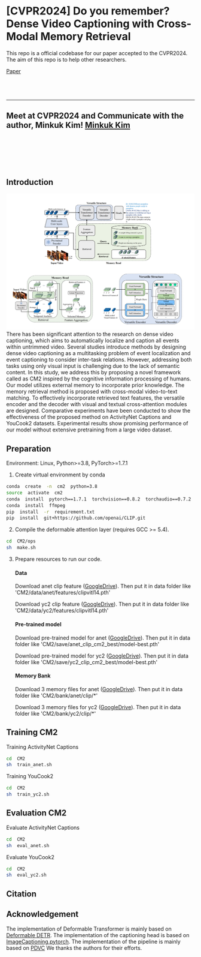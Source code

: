 # [CVPR2024] Do you remember? Dense Video Captioning with Cross-Modal Memory Retrieval

This repo is a official codebase for our paper accepted to the CVPR2024. 
The aim of this repo is to help other researchers.

[Paper](https://arxiv.org/abs/2404.07610) 

ㅤㅤㅤㅤㅤㅤㅤㅤㅤㅤㅤㅤㅤㅤㅤㅤㅤㅤㅤㅤㅤㅤㅤㅤㅤㅤㅤㅤㅤㅤㅤㅤㅤㅤㅤㅤㅤㅤㅤㅤㅤㅤㅤㅤㅤㅤㅤㅤㅤㅤㅤㅤㅤㅤㅤㅤㅤㅤㅤㅤㅤㅤㅤㅤㅤㅤㅤ

---
Meet at CVPR2024 and Communicate with the author, Minkuk Kim! 
[Minkuk Kim](https://geppa.github.io/)
---
ㅤㅤㅤㅤㅤㅤㅤㅤㅤㅤㅤㅤㅤㅤㅤㅤㅤㅤㅤㅤㅤㅤㅤㅤㅤㅤㅤㅤㅤㅤㅤㅤㅤㅤㅤㅤㅤㅤㅤㅤㅤㅤㅤㅤㅤㅤㅤㅤㅤㅤㅤㅤㅤㅤㅤㅤㅤㅤㅤㅤㅤㅤㅤㅤㅤㅤㅤ
ㅤㅤㅤㅤㅤㅤㅤㅤㅤㅤㅤㅤㅤㅤㅤㅤㅤㅤㅤㅤㅤㅤㅤㅤㅤㅤㅤㅤㅤㅤㅤㅤㅤㅤㅤㅤㅤㅤㅤㅤㅤㅤㅤㅤㅤㅤㅤㅤㅤㅤㅤㅤㅤㅤㅤㅤㅤㅤㅤㅤㅤㅤㅤㅤㅤㅤㅤ

## Introduction
<img src="./CM2_fig.png">
There has been significant attention to the research on dense video captioning, which aims to automatically localize and caption all events within untrimmed video. Several studies introduce methods by designing dense video captioning as a multitasking problem of event localization and event captioning to consider inter-task relations. However, addressing both tasks using only visual input is challenging due to the lack of semantic content. In this study, we address this by proposing a novel framework called as CM2 inspired by the cognitive information processing of humans. Our model utilizes external memory to incorporate prior knowledge. The memory retrieval method is proposed with cross-modal video-to-text matching. To effectively incorporate retrieved text features, the versatile encoder and the decoder with visual and textual cross-attention modules are designed. Comparative experiments have been conducted to show the effectiveness of the proposed method on ActivityNet Captions and YouCook2 datasets. Experimental results show promising performance of our model without extensive pretraining from a large video dataset.

## Preparation
Environment: Linux, Python>=3.8, PyTorch>=1.7.1  

1. Create virtual environment by conda

```bash
conda  create  -n  cm2  python=3.8
source  activate  cm2
conda  install  pytorch==1.7.1  torchvision==0.8.2  torchaudio==0.7.2  cudatoolkit=11.0  -c  pytorch
conda  install  ffmpeg
pip  install  -r  requirement.txt
pip  install  git+https://github.com/openai/CLIP.git
```

2. Compile the deformable attention layer (requires GCC >= 5.4).

```bash
cd  CM2/ops
sh  make.sh
```  

3. Prepare resources to run our code.

	#### Data

	Download anet clip feature ([GoogleDrive](https://drive.google.com/file/d/1v08rs9Hwqh3XIM-8u8rRcFZc3HWUtJo_/view?usp=sharing)). 
	Then put it in data folder like 'CM2/data/anet/features/clipvitl14.pth'

	Download yc2 clip feature ([GoogleDrive](https://drive.google.com/file/d/17H_lxSKFve57kHpkAD7pcYS7ijHIy4-M/view?usp=sharing)). 
	Then put it in data folder like 'CM2/data/yc2/features/clipvitl14.pth'
	  
	#### Pre-trained model

	Download pre-trained model for anet ([GoogleDrive](https://drive.google.com/file/d/1ZaqDBcRYgEgn_Y10tKNdvJwdyYr3mgID/view?usp=sharing)). 
	Then put it in data folder like 'CM2/save/anet_clip_cm2_best/model-best.pth'
	  
	Download pre-trained model for yc2 ([GoogleDrive](https://drive.google.com/file/d/1swQfs7f9G5RYgiHD2BKUGobpKZWjCIrr/view?usp=sharing)). 
	Then put it in data folder like 'CM2/save/yc2_clip_cm2_best/model-best.pth'

	#### Memory Bank

	Download 3 memory files for anet ([GoogleDrive](https://drive.google.com/drive/folders/1HYkLWTO2qFdzl1P3pR7fW7nkE6eS-SbR?usp=sharing)). 
	Then put it in data folder like 'CM2/bank/anet/clip/*'

	Download 3 memory files for yc2 ([GoogleDrive](https://drive.google.com/drive/folders/1E8dMREMZZmzvyeFcyci2p0OmLkcIFKjg?usp=sharing)). 
	Then put it in data folder like 'CM2/bank/yc2/clip/*'

## Training CM2
  
Training ActivityNet Captions

```bash
cd  CM2
sh  train_anet.sh
```

Training YouCook2
```bash
cd  CM2
sh  train_yc2.sh
```
  
## Evaluation CM2
  
Evaluate ActivityNet Captions

```bash
cd  CM2
sh  eval_anet.sh
```

Evaluate YouCook2

```bash
cd  CM2
sh  eval_yc2.sh
```

## Citation


## Acknowledgement

The implementation of Deformable Transformer is mainly based on [Deformable DETR](https://github.com/fundamentalvision/Deformable-DETR). 
The implementation of the captioning head is based on [ImageCaptioning.pytorch](https://github.com/ruotianluo/ImageCaptioning.pytorch).
The implementation of the pipeline is mainly based on [PDVC](https://github.com/ttengwang/PDVC)
We thanks the authors for their efforts.
